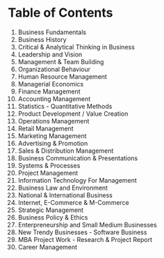 # Table of Contents 

1. Business Fundamentals 
2. Business History 
3. Critical & Analytical Thinking in Business 
4. Leadership and Vision
5. Management & Team Building 
6. Organizational Behaviour 
7. Human Resource Management 
8. Managerial Economics 
9. Finance Management 
10. Accounting Management 
11. Statistics - Quantitative Methods 
12. Product Development / Value Creation
13. Operations Management 
14. Retail Management 
15. Marketing Management 
16. Advertising & Promotion
17. Sales & Distribution Management 
18. Business Communication & Presentations 
19. Systems & Processes 
20. Project Management 
21. Information Technology For Management 
22. Business Law and Environment 
23. National & International Business 
24. Internet, E-Commerce & M-Commerce 
25. Strategic Management 
26. Business Policy & Ethics 
27. Enterpreneurship and Small Medium Businesses 
28. New Trendy Businesses - Software Business 
29. MBA Project Work - Research & Project Report 
30. Career Management 
